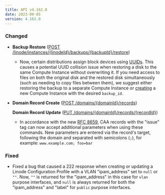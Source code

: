 ```yaml
---
title: API v4.162.0
date: 2023-09-05
version: 4.162.0
---
```


### Changed

* **Backup Restore** ([POST /linode/instances/{linodeId}/backups/{backupId}/restore](/docs/api/linode-instances/#backup-restore))
  * Now, certain distributions assign block devices using [UUIDs](https://en.wikipedia.org/wiki/Universally_unique_identifier). This causes a potential UUID collision issue when restoring a disk to the same Compute Instance without overwriting it. If you need access to files on both the original disk and the restored disk simultaneously (such as needing to copy files between them), we suggest either restoring the backup to a separate Compute Instance or [creating](/docs/api/linode-instances/#linode-create) a new Compute Instance with the desired `backup_id`.

* **Domain Record Create** ([POST /domains/{domainId}/records](/docs/api/domains/#domain-record-create))

  **Domain Record Update** ([PUT /domains/{domainId}/records/{recordId}](/docs/api/domains/#domain-record-update))
  * In accordance with the new [RFC 8659](https://www.rfc-editor.org/rfc/rfc8659.html), CAA records with the "issue" tag can now accept additional parameters when using these commands. New parameters are entered via the record's target, following the domain and separated with semicolons (`;`), for example: `www.example.com; foo=bar`

### Fixed

* Fixed a bug that caused a 222 response when creating or updating a Linode Configuration Profile with a VLAN "ipam_address" set to `null` or `""`. Now, `""` is returned for the "ipam_address" in this case for `vlan` purpose interfaces, and `null` is always returned for both the "ipam_address" and "label" for `public` purpose interfaces.

